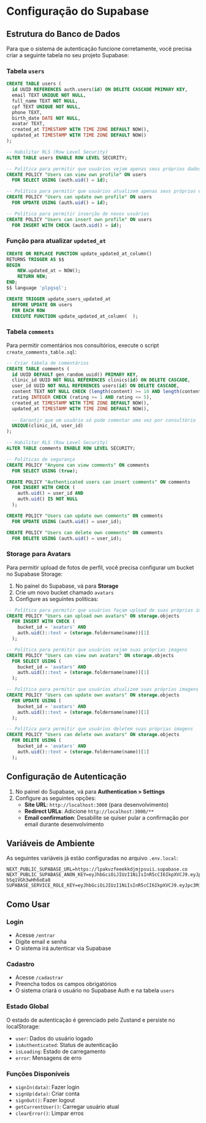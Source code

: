 # Configuração do Supabase

## Estrutura do Banco de Dados

Para que o sistema de autenticação funcione corretamente, você precisa criar a seguinte tabela no seu projeto Supabase:

### Tabela `users`

```sql
CREATE TABLE users (
  id UUID REFERENCES auth.users(id) ON DELETE CASCADE PRIMARY KEY,
  email TEXT UNIQUE NOT NULL,
  full_name TEXT NOT NULL,
  cpf TEXT UNIQUE NOT NULL,
  phone TEXT,
  birth_date DATE NOT NULL,
  avatar TEXT,
  created_at TIMESTAMP WITH TIME ZONE DEFAULT NOW(),
  updated_at TIMESTAMP WITH TIME ZONE DEFAULT NOW()
);

-- Habilitar RLS (Row Level Security)
ALTER TABLE users ENABLE ROW LEVEL SECURITY;

-- Política para permitir que usuários vejam apenas seus próprios dados
CREATE POLICY "Users can view own profile" ON users
  FOR SELECT USING (auth.uid() = id);

-- Política para permitir que usuários atualizem apenas seus próprios dados
CREATE POLICY "Users can update own profile" ON users
  FOR UPDATE USING (auth.uid() = id);

-- Política para permitir inserção de novos usuários
CREATE POLICY "Users can insert own profile" ON users
  FOR INSERT WITH CHECK (auth.uid() = id);
```

### Função para atualizar `updated_at`

```sql
CREATE OR REPLACE FUNCTION update_updated_at_column()
RETURNS TRIGGER AS $$
BEGIN
    NEW.updated_at = NOW();
    RETURN NEW;
END;
$$ language 'plpgsql';

CREATE TRIGGER update_users_updated_at 
  BEFORE UPDATE ON users 
  FOR EACH ROW 
  EXECUTE FUNCTION update_updated_at_column(  );
```

### Tabela `comments`

Para permitir comentários nos consultórios, execute o script `create_comments_table.sql`:

```sql
-- Criar tabela de comentários
CREATE TABLE comments (
  id UUID DEFAULT gen_random_uuid() PRIMARY KEY,
  clinic_id UUID NOT NULL REFERENCES clinics(id) ON DELETE CASCADE,
  user_id UUID NOT NULL REFERENCES users(id) ON DELETE CASCADE,
  content TEXT NOT NULL CHECK (length(content) >= 10 AND length(content) <= 500),
  rating INTEGER CHECK (rating >= 1 AND rating <= 5),
  created_at TIMESTAMP WITH TIME ZONE DEFAULT NOW(),
  updated_at TIMESTAMP WITH TIME ZONE DEFAULT NOW(),
  
  -- Garantir que um usuário só pode comentar uma vez por consultório
  UNIQUE(clinic_id, user_id)
);

-- Habilitar RLS (Row Level Security)
ALTER TABLE comments ENABLE ROW LEVEL SECURITY;

-- Políticas de segurança
CREATE POLICY "Anyone can view comments" ON comments
  FOR SELECT USING (true);

CREATE POLICY "Authenticated users can insert comments" ON comments
  FOR INSERT WITH CHECK (
    auth.uid() = user_id AND
    auth.uid() IS NOT NULL
  );

CREATE POLICY "Users can update own comments" ON comments
  FOR UPDATE USING (auth.uid() = user_id);

CREATE POLICY "Users can delete own comments" ON comments
  FOR DELETE USING (auth.uid() = user_id);
```

### Storage para Avatars

Para permitir upload de fotos de perfil, você precisa configurar um bucket no Supabase Storage:

1. No painel do Supabase, vá para **Storage**
2. Crie um novo bucket chamado `avatars`
3. Configure as seguintes políticas:

```sql
-- Política para permitir que usuários façam upload de suas próprias imagens
CREATE POLICY "Users can upload own avatars" ON storage.objects
  FOR INSERT WITH CHECK (
    bucket_id = 'avatars' AND 
    auth.uid()::text = (storage.foldername(name))[1]
  );

-- Política para permitir que usuários vejam suas próprias imagens
CREATE POLICY "Users can view own avatars" ON storage.objects
  FOR SELECT USING (
    bucket_id = 'avatars' AND 
    auth.uid()::text = (storage.foldername(name))[1]
  );

-- Política para permitir que usuários atualizem suas próprias imagens
CREATE POLICY "Users can update own avatars" ON storage.objects
  FOR UPDATE USING (
    bucket_id = 'avatars' AND 
    auth.uid()::text = (storage.foldername(name))[1]
  );

-- Política para permitir que usuários deletem suas próprias imagens
CREATE POLICY "Users can delete own avatars" ON storage.objects
  FOR DELETE USING (
    bucket_id = 'avatars' AND 
    auth.uid()::text = (storage.foldername(name))[1]
  );
```

## Configuração de Autenticação

1. No painel do Supabase, vá para **Authentication > Settings**
2. Configure as seguintes opções:
   - **Site URL**: `http://localhost:3000` (para desenvolvimento)
   - **Redirect URLs**: Adicione `http://localhost:3000/**`
   - **Email confirmation**: Desabilite se quiser pular a confirmação por email durante desenvolvimento

## Variáveis de Ambiente

As seguintes variáveis já estão configuradas no arquivo `.env.local`:

```env
NEXT_PUBLIC_SUPABASE_URL=https://lpakvzfeeekkdjmjpsuii.supabase.co
NEXT_PUBLIC_SUPABASE_ANON_KEY=eyJhbGciOiJIUzI1NiIsInR5cCI6IkpXVCJ9.eyJpc3MiOiJzdXBhYmFzZSIsInJlZiI6ImxwYWt2emZlZWtrZGptanBzdWlpIiwicm9sZSI6ImFub24iLCJpYXQiOjE3NTc3MTU0NzYsImV4cCI6MjA3MzI5MTQ3Nn0.vlXkJWr6zXfexSHa9a5YrU4QsN-bSq1VGh3wHh6oEa8
SUPABASE_SERVICE_ROLE_KEY=eyJhbGciOiJIUzI1NiIsInR5cCI6IkpXVCJ9.eyJpc3MiOiJzdXBhYmFzZSIsInJlZiI6ImxwYWt2emZlZWtrZGptanBzdWlpIiwicm9sZSI6InNlcnZpY2Vfcm9sZSIsImlhdCI6MTc1NzcxNTQ3NiwiZXhwIjoyMDczMjkxNDc2fQ._IfqQ6OLBZrWAVn_82BSWxIRe77jfgOclmowVFIY944
```

## Como Usar

### Login
- Acesse `/entrar`
- Digite email e senha
- O sistema irá autenticar via Supabase

### Cadastro
- Acesse `/cadastrar`
- Preencha todos os campos obrigatórios
- O sistema criará o usuário no Supabase Auth e na tabela `users`

### Estado Global
O estado de autenticação é gerenciado pelo Zustand e persiste no localStorage:
- `user`: Dados do usuário logado
- `isAuthenticated`: Status de autenticação
- `isLoading`: Estado de carregamento
- `error`: Mensagens de erro

### Funções Disponíveis
- `signIn(data)`: Fazer login
- `signUp(data)`: Criar conta
- `signOut()`: Fazer logout
- `getCurrentUser()`: Carregar usuário atual
- `clearError()`: Limpar erros
